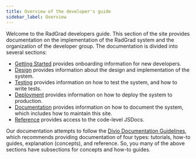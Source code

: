 ```yaml
---
title: Overview of the developer's guide
sidebar_label: Overview
---
```


Welcome to the RadGrad developers guide. This section of the site provides documentation on the implementation of the RadGrad system and the organization of the developer group.  The documentation is divided into several sections:

  * [Getting Started](/docs/developers/getting-started/overview) provides onboarding information for new developers.
  * [Design](/docs/developers/design/overview) provides information about the design and implementation of the system.
  * [Testing](/docs/developers/testing/overview) provides information on how to test the system, and how to write tests.
  * [Deployment](/docs/developers/deployment/overview) provides information on how to deploy the system to production.
  * [Documentation](/docs/developers/documentation/overview) provides information on how to document the system, which includes how to maintain this site.
  * [Reference](/docs/developers/reference/overview) provides access to the code-level JSDocs.

Our documentation attempts to follow the [Divio Documentation Guidelines](https://documentation.divio.com/structure/), which recommends providing documentation of four types: tutorials, how-to guides, explanation (concepts), and reference.  So, you many of the above sections have subsections for concepts and how-to guides.